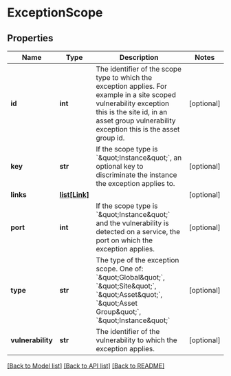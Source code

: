 # ExceptionScope

## Properties
Name | Type | Description | Notes
------------ | ------------- | ------------- | -------------
**id** | **int** | The identifier of the scope type to which the exception applies. For example in a site scoped vulnerability exception this is the site id, in an asset group vulnerability exception this is the asset group id. | [optional] 
**key** | **str** | If the scope type is &#x60;\&quot;Instance\&quot;&#x60;, an optional key to discriminate the instance the exception applies to. | [optional] 
**links** | [**list[Link]**](Link.md) |  | [optional] 
**port** | **int** | If the scope type is &#x60;\&quot;Instance\&quot;&#x60; and the vulnerability is detected on a service, the port on which the exception applies. | [optional] 
**type** | **str** | The type of the exception scope. One of: &#x60;\&quot;Global\&quot;&#x60;, &#x60;\&quot;Site\&quot;&#x60;, &#x60;\&quot;Asset\&quot;&#x60;, &#x60;\&quot;Asset Group\&quot;&#x60;, &#x60;\&quot;Instance\&quot;&#x60; | [optional] 
**vulnerability** | **str** | The identifier of the vulnerability to which the exception applies. | [optional] 

[[Back to Model list]](../README.md#documentation-for-models) [[Back to API list]](../README.md#documentation-for-api-endpoints) [[Back to README]](../README.md)

